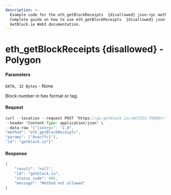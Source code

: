```yaml
---
description: >-
  Example code for the eth_getBlockReceipts  {disallowed} json-rpc method.
  Сomplete guide on how to use eth_getBlockReceipts  {disallowed} json-rpc in
  GetBlock.io Web3 documentation.
---
```


# eth\_getBlockReceipts {disallowed} - Polygon

#### Parameters

`DATA, 32 Bytes` - None

Block number in hex format or tag.

#### Request

```java
curl --location --request POST 'https://go.getblock.io/<ACCESS-TOKEN>/' \
--header 'Content-Type: application/json' \
--data-raw '{"jsonrpc": "2.0",
"method": "eth_getBlockReceipts",
"params": ["0xacffc1"],
"id": "getblock.io"}'
```

#### Response

```java
{
    "result": "null",
    "id": "getblock.io",
    "status_code": 405,
    "message": "Method not allowed"
}
```
